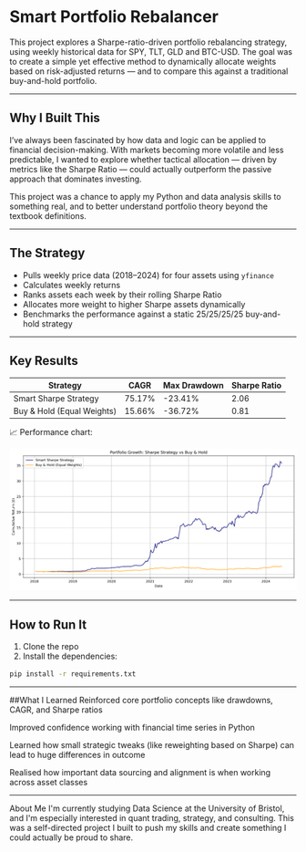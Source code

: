 # Smart Portfolio Rebalancer 

This project explores a Sharpe-ratio-driven portfolio rebalancing strategy, using weekly historical data for SPY, TLT, GLD and BTC-USD. The goal was to create a simple yet effective method to dynamically allocate weights based on risk-adjusted returns — and to compare this against a traditional buy-and-hold portfolio.

---

## Why I Built This

I’ve always been fascinated by how data and logic can be applied to financial decision-making. With markets becoming more volatile and less predictable, I wanted to explore whether tactical allocation — driven by metrics like the Sharpe Ratio — could actually outperform the passive approach that dominates investing.

This project was a chance to apply my Python and data analysis skills to something real, and to better understand portfolio theory beyond the textbook definitions.

---

## The Strategy

- Pulls weekly price data (2018–2024) for four assets using `yfinance`
- Calculates weekly returns
- Ranks assets each week by their rolling Sharpe Ratio
- Allocates more weight to higher Sharpe assets dynamically
- Benchmarks the performance against a static 25/25/25/25 buy-and-hold strategy

---

## Key Results

| Strategy                    | CAGR     | Max Drawdown | Sharpe Ratio |
|-----------------------------|----------|---------------|---------------|
| Smart Sharpe Strategy       | 75.17%   | -23.41%       | 2.06          |
| Buy & Hold (Equal Weights)  | 15.66%   | -36.72%       | 0.81          |

📈 Performance chart:

![Sharpe Strategy vs Buy & Hold](chart.png)

---

## How to Run It

1. Clone the repo
2. Install the dependencies:
```bash
pip install -r requirements.txt
```
---

##What I Learned
Reinforced core portfolio concepts like drawdowns, CAGR, and Sharpe ratios

Improved confidence working with financial time series in Python

Learned how small strategic tweaks (like reweighting based on Sharpe) can lead to huge differences in outcome

Realised how important data sourcing and alignment is when working across asset classes

---

About Me
I'm currently studying Data Science at the University of Bristol, and I'm especially interested in quant trading, strategy, and consulting. This was a self-directed project I built to push my skills and create something I could actually be proud to share.

